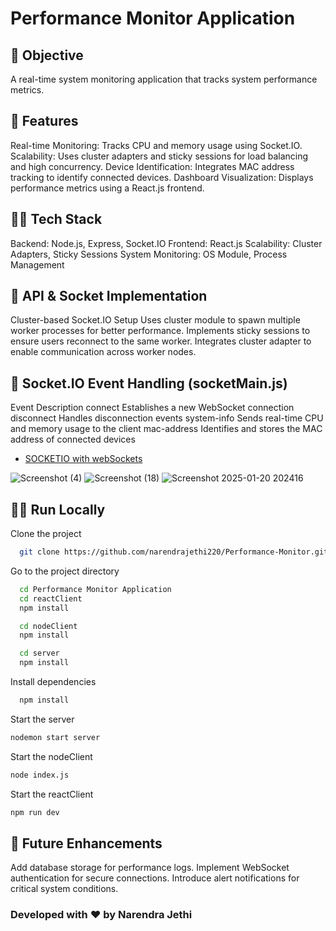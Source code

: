 
# Performance Monitor Application       

## 🎯 Objective
A real-time system monitoring application that tracks system performance metrics.

## 🚀 Features
Real-time Monitoring: Tracks CPU and memory usage using Socket.IO.
Scalability: Uses cluster adapters and sticky sessions for load balancing and high concurrency.
Device Identification: Integrates MAC address tracking to identify connected devices.
Dashboard Visualization: Displays performance metrics using a React.js frontend.

## 🧑‍💻 Tech Stack

Backend: Node.js, Express, Socket.IO
Frontend: React.js
Scalability: Cluster Adapters, Sticky Sessions
System Monitoring: OS Module, Process Management

## 🪈 API & Socket Implementation
Cluster-based Socket.IO Setup
Uses cluster module to spawn multiple worker processes for better performance.
Implements sticky sessions to ensure users reconnect to the same worker.
Integrates cluster adapter to enable communication across worker nodes.

## 📼 Socket.IO Event Handling (socketMain.js)
Event        Description
connect      Establishes a new WebSocket connection
disconnect   Handles disconnection events
system-info  Sends real-time CPU and memory usage to the client
mac-address  Identifies and stores the MAC address of connected devices

 - [SOCKETIO with webSockets](https://www.udemy.com/course/socketio-with-websockets-the-details/)

![Screenshot (4)](https://github.com/user-attachments/assets/dd002b16-2bab-478d-8f6e-5198d0a5e8e2)
![Screenshot (18)](https://github.com/user-attachments/assets/64c8f0d9-aa2d-4f59-9b65-cb20f8ba2455)
![Screenshot 2025-01-20 202416](https://github.com/user-attachments/assets/e6dc59b0-b3bc-4e1a-a350-b2467caf6ff3)

## 🏃‍➡️ Run Locally

Clone the project

```bash
  git clone https://github.com/narendrajethi220/Performance-Monitor.git
```

Go to the project directory

```bash
  cd Performance Monitor Application
  cd reactClient
  npm install

  cd nodeClient
  npm install

  cd server
  npm install

```

Install dependencies

```bash
  npm install
```

Start the server
```bash
nodemon start server
```

Start the nodeClient
```bash
node index.js       
```

Start the reactClient
```bash
npm run dev
```
## 🔮 Future Enhancements
Add database storage for performance logs.
Implement WebSocket authentication for secure connections.
Introduce alert notifications for critical system conditions.

### Developed with ❤️ by Narendra Jethi
